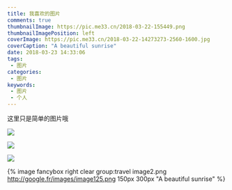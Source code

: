 ```yaml
---
title: 我喜欢的图片
comments: true
thumbnailImage: https://pic.me33.cn/2018-03-22-155449.png
thumbnailImagePosition: left
coverImage: https://pic.me33.cn/2018-03-22-14273273-2560-1600.jpg
coverCaption: "A beautiful sunrise"
date: 2018-03-23 14:33:06
tags:
 - 图片
categories:
 - 图片
keywords:
 - 图片
 - 个人
---
```


这里只是简单的图片哦
<!-- excerpt -->

![](https://pic.me33.cn/2018-03-22-13543637-2560-1600.jpg)

![](https://pic.me33.cn/2018-03-22-14183430-2560-1600.jpg)

![](https://pic.me33.cn/2018-03-22-14220987-2560-1600.jpg)

{% image fancybox right clear group:travel image2.png http://google.fr/images/image125.png 150px 300px "A beautiful sunrise" %}